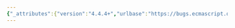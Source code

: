 ```yaml
---
{"_attributes":{"version":"4.4.4+","urlbase":"https://bugs.ecmascript.org/","maintainer":"dherman@mozilla.com"},"bug":{"bug_id":2301,"creation_ts":"2013-11-15 04:36:00 -0800","short_desc":"9.3 Built-in Function Objects: Missing \"the\"","delta_ts":"2014-01-27 10:04:45 -0800","product":"Draft for 6th Edition","component":"editorial issue","version":"Rev 21: November 8, 2013 Draft","rep_platform":"All","op_sys":"All","bug_status":"RESOLVED","resolution":"FIXED","priority":"Normal","bug_severity":"normal","everconfirmed":true,"reporter":{"uid":"andrebargull","name":"André Bargull"},"assigned_to":{"uid":"allen","name":"Allen Wirfs-Brock"},"long_desc":[{"commentid":6797,"comment_count":0,"who":{"uid":"andrebargull","name":"André Bargull"},"bug_when":"2013-11-15 04:36:25 -0800","thetext":"> Unless otherwise specified every built-in function object initially has %FunctionPrototype% object (19.2.3) as the initial value of its [[Prototype]] internal slot.\n\nAdd \"the\" before \"%FunctionPrototype%\"."},{"commentid":6803,"comment_count":1,"who":{"uid":"allen","name":"Allen Wirfs-Brock"},"bug_when":"2013-11-15 12:13:11 -0800","thetext":"fixed in rev22 editor's draft"},{"commentid":7085,"comment_count":2,"who":{"uid":"allen","name":"Allen Wirfs-Brock"},"bug_when":"2014-01-27 10:04:45 -0800","thetext":"fixed in Rev22 (January 20, 2013) release"}]}}
---
```

